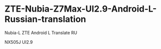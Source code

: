 # ZTE-Nubia-Z7Max-UI2.9-Android-L-Russian-translation
Nubia-L
ZTE Android L Translate RU

NX505J UI2.9
